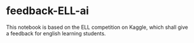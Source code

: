 # feedback-ELL-ai
This notebook is based on the ELL competition on Kaggle, which shall give a feedback for english learning students.
